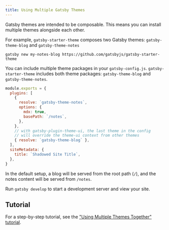```yaml
---
title: Using Multiple Gatsby Themes
---
```


Gatsby themes are intended to be composable. This means you can install multiple themes alongside each other.

For example, `gatsby-starter-theme` composes two Gatsby themes: `gatsby-theme-blog` and `gatsby-theme-notes`

```shell
gatsby new my-notes-blog https://github.com/gatsbyjs/gatsby-starter-theme
```

You can include multiple theme packages in your `gatsby-config.js`. `gatsby-starter-theme` includes both theme packages: `gatsby-theme-blog` and `gatsby-theme-notes`.

```javascript:title=gatsby-config.js
module.exports = {
  plugins: [
    {
      resolve: `gatsby-theme-notes`,
      options: {
        mdx: true,
        basePath: `/notes`,
      },
    },
    // with gatsby-plugin-theme-ui, the last theme in the config
    // will override the theme-ui context from other themes
    { resolve: `gatsby-theme-blog` },
  ],
  siteMetadata: {
    title: `Shadowed Site Title`,
  },
}
```

In the default setup, a blog will be served from the root path (`/`), and the notes content will be served from `/notes`.

Run `gatsby develop` to start a development server and view your site.

## Tutorial

For a step-by-step tutorial, see the ["Using Multiple Themes Together" tutorial](/tutorial/using-multiple-themes-together).
